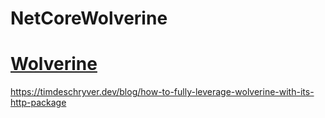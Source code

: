# NetCoreWolverine

[Wolverine](https://wolverine.netlify.app/)
=======

https://timdeschryver.dev/blog/how-to-fully-leverage-wolverine-with-its-http-package
